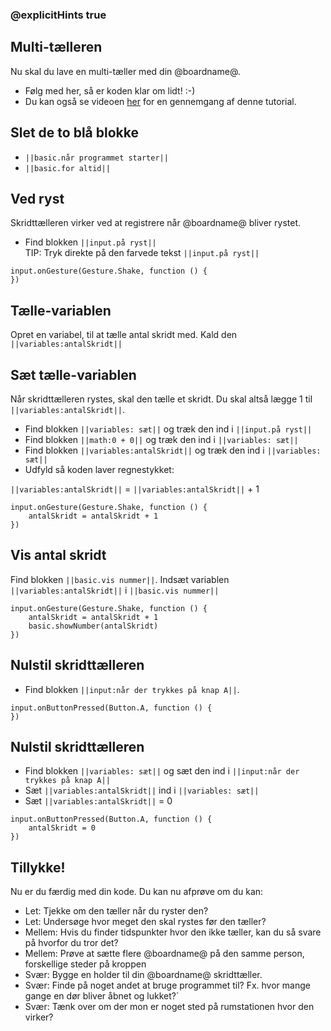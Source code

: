 ### @explicitHints true

## Multi-tælleren
Nu skal du lave en multi-tæller med din @boardname@. 
* Følg med her, så er koden klar om lidt! :-) 
* Du kan også se videoen [her](http://example.com "testvideoen") for en gennemgang af denne tutorial.

## Slet de to blå blokke
* `||basic.når programmet starter||` 
* `||basic.for altid||`

## Ved ryst
Skridttælleren virker ved at registrere når @boardname@ bliver rystet. 
* Find blokken `||input.på ryst||`  
TIP: Tryk direkte på den farvede tekst `||input.på ryst||` 

```blocks
input.onGesture(Gesture.Shake, function () {
})
``` 

## Tælle-variablen
Opret en variabel, til at tælle antal skridt med. Kald den `||variables:antalSkridt||`

## Sæt tælle-variablen
Når skridttælleren rystes, skal den tælle et skridt. Du skal altså lægge 1 til `||variables:antalSkridt||`. 
* Find blokken `||variables: sæt||` og træk den ind i  `||input.på ryst||`    
* Find blokken `||math:0 + 0||` og træk den ind i `||variables: sæt||` 
* Find blokken `||variables:antalSkridt||` og træk den ind i `||variables: sæt||`
* Udfyld så koden laver regnestykket: 

`||variables:antalSkridt||` = `||variables:antalSkridt||` + 1
 
```blocks
input.onGesture(Gesture.Shake, function () {
    antalSkridt = antalSkridt + 1
})
```

## Vis antal skridt
Find blokken `||basic.vis nummer||`. Indsæt variablen `||variables:antalSkridt||` i `||basic.vis nummer||`

```blocks
input.onGesture(Gesture.Shake, function () {
    antalSkridt = antalSkridt + 1
    basic.showNumber(antalSkridt)
})
```

## Nulstil skridttælleren
* Find blokken `||input:når der trykkes på knap A||`. 

```blocks
input.onButtonPressed(Button.A, function () {
})
```

## Nulstil skridttælleren
* Find blokken `||variables: sæt||` og sæt den ind i `||input:når der trykkes på knap A||`
* Sæt `||variables:antalSkridt||` ind i `||variables: sæt||`  
* Sæt `||variables:antalSkridt||` = 0

```blocks
input.onButtonPressed(Button.A, function () {
    antalSkridt = 0
})
```

## Tillykke!
Nu er du færdig med din kode. Du kan nu afprøve om du kan: 
* Let: Tjekke om den tæller når du ryster den?
* Let: Undersøge hvor meget den skal rystes før den tæller?
* Mellem: Hvis du finder tidspunkter hvor den ikke tæller, kan du så svare på hvorfor du tror det? 
* Mellem: Prøve at sætte flere @boardname@ på den samme person, forskellige steder på kroppen
* Svær: Bygge en holder til din @boardname@ skridttæller.
* Svær: Finde på noget andet at bruge programmet til? Fx. hvor mange gange en dør bliver åbnet og lukket?`
* Svær: Tænk over om der mon er noget sted på rumstationen hvor den virker?